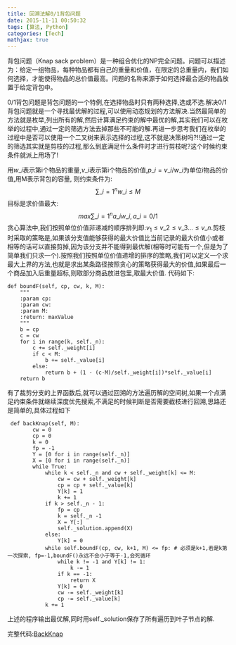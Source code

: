 ```yaml
---
title: 回溯法解0/1背包问题
date: 2015-11-11 00:50:32
tags: [算法, Python]
categories: [Tech]
mathjax: true
---
```

背包问题（Knap sack problem）是一种组合优化的NP完全问题。问题可以描述为：给定一组物品，每种物品都有自己的重量和价值，在限定的总重量内，我们如何选择，才能使得物品的总价值最高。问题的名称来源于如何选择最合适的物品放置于给定背包中。

0/1背包问题是背包问题的一个特例,在选择物品时只有两种选择,选或不选.解决0/1背包问题就是一个寻找最优解的过程,可以使用动态规划的方法解决.当然最简单的方法就是枚举,列出所有的解,然后计算满足约束的解中最优的解,其实我们可以在枚举的过程中,通过一定的筛选方法去掉那些不可能的解.再进一步思考我们在枚举的过程中是否可以使用一个二叉树来表示选择的过程,这不就是决策树吗?!!通过一定的筛选其实就是剪枝的过程,那么到底满足什么条件时才进行剪枝呢?这个时候约束条件就派上用场了!

<!--more-->

用$w\_i$表示第i个物品的重量,$v\_i$表示第i个物品的价值,$p\_i=v\_i/w\_i$为单位i物品的价值,用M表示背包的容量, 则约束条件为:
$$\sum\_{i=1}^{n} w\_i \leq M$$
目标是求价值最大:
$$max\sum\_{i=1}^{n} a\_iw\_i , a\_i =0/1$$
贪心算法中,我们按照单位价值非递减的顺序排列即:$v_1 \leq v\_2\leq v\_3 ... \leq v\_n$.剪枝时采取的策略是,如果该分支值能够获得的最大价值比当前记录的最大价值小或者相等的话可以直接剪掉,因为该分支并不能得到最优解(相等时可能有一个,但是为了简单我们只求一个).按照我们按照单位价值递增的排序的策略,我们可以定义一个求最大上界的方法,也就是求出某条路径按照贪心的策略获得最大的价值,如果最后一个商品加入后重量超标,则取部分商品放进包里,取最大价值.
代码如下:
```
def boundF(self, cp, cw, k, M):
    """
    :param cp:
    :param cw:
    :param M:
    :return: maxValue
    """
    b = cp
    c = cw
    for i in range(k, self._n):
        c += self._weight[i]
        if c < M:
            b += self._value[i]
        else:
            return b + (1 - (c-M)/self._weight[i])*self._value[i]
    return b
```
有了裁剪分支的上界函数后,就可以通过回溯的方法遍历解的空间树,如果一个点满足约束条件就继续深度优先搜索,不满足的时候判断是否需要截枝进行回溯,思路还是简单的,具体过程如下
```
 def backKnap(self, M):
        cw = 0
        cp = 0
        k = 0
        fp = -1
        Y = [0 for i in range(self._n)]
        X = [0 for i in range(self._n)]
        while True:
            while k < self._n and cw + self._weight[k] <= M:
                cw = cw + self._weight[k]
                cp = cp + self._value[k]
                Y[k] = 1
                k += 1
            if k > self._n - 1:
                fp = cp
                k = self._n -1
                X = Y[:]
                self._solution.append(X)
            else:
                Y[k] = 0
            while self.boundF(cp, cw, k+1, M) <= fp: # 必须是k+1,若是k第一次探索, fp=-1,boundF()永远不会小于等于-1,会死循环
                while k != -1 and Y[k] != 1:
                    k -= 1
                if k == -1:
                    return X
                Y[k] = 0
                cw -= self._weight[k]
                cp -= self._value[k]
            k += 1
```
上述的程序输出最优解,同时用self._solution保存了所有遍历到叶子节点的解.

完整代码:[BackKnap](https://github.com/KDF5000/LeetCode/blob/master/BackKnap.py)

